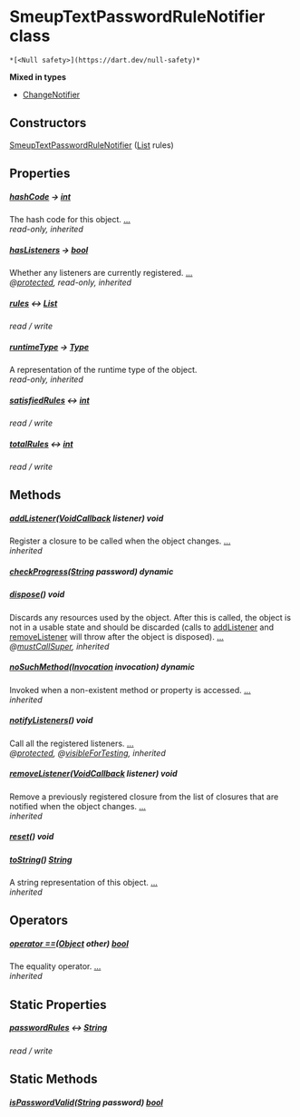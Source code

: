 


# SmeupTextPasswordRuleNotifier class






    *[<Null safety>](https://dart.dev/null-safety)*







**Mixed in types**

- [ChangeNotifier](https://api.flutter.dev/flutter/foundation/ChangeNotifier-class.html)




## Constructors

[SmeupTextPasswordRuleNotifier](../smeup_models_notifiers_smeup_text_password_rule_notifier/SmeupTextPasswordRuleNotifier/SmeupTextPasswordRuleNotifier.md) ([List](https://api.flutter.dev/flutter/dart-core/List-class.html) rules)

    


## Properties

##### [hashCode](https://api.flutter.dev/flutter/dart-core/Object/hashCode.html) &#8594; [int](https://api.flutter.dev/flutter/dart-core/int-class.html)



The hash code for this object. [...](https://api.flutter.dev/flutter/dart-core/Object/hashCode.html)  
_read-only, inherited_



##### [hasListeners](https://api.flutter.dev/flutter/foundation/ChangeNotifier/hasListeners.html) &#8594; [bool](https://api.flutter.dev/flutter/dart-core/bool-class.html)



Whether any listeners are currently registered. [...](https://api.flutter.dev/flutter/foundation/ChangeNotifier/hasListeners.html)  
_@[protected](https://pub.dev/documentation/meta/1.7.0/meta/protected-constant.html), read-only, inherited_



##### [rules](../smeup_models_notifiers_smeup_text_password_rule_notifier/SmeupTextPasswordRuleNotifier/rules.md) &#8596; [List](https://api.flutter.dev/flutter/dart-core/List-class.html)



   
_read / write_



##### [runtimeType](https://api.flutter.dev/flutter/dart-core/Object/runtimeType.html) &#8594; [Type](https://api.flutter.dev/flutter/dart-core/Type-class.html)



A representation of the runtime type of the object.   
_read-only, inherited_



##### [satisfiedRules](../smeup_models_notifiers_smeup_text_password_rule_notifier/SmeupTextPasswordRuleNotifier/satisfiedRules.md) &#8596; [int](https://api.flutter.dev/flutter/dart-core/int-class.html)



   
_read / write_



##### [totalRules](../smeup_models_notifiers_smeup_text_password_rule_notifier/SmeupTextPasswordRuleNotifier/totalRules.md) &#8596; [int](https://api.flutter.dev/flutter/dart-core/int-class.html)



   
_read / write_




## Methods

##### [addListener](https://api.flutter.dev/flutter/foundation/ChangeNotifier/addListener.html)([VoidCallback](https://api.flutter.dev/flutter/dart-ui/VoidCallback.html) listener) void



Register a closure to be called when the object changes. [...](https://api.flutter.dev/flutter/foundation/ChangeNotifier/addListener.html)  
_inherited_



##### [checkProgress](../smeup_models_notifiers_smeup_text_password_rule_notifier/SmeupTextPasswordRuleNotifier/checkProgress.md)([String](https://api.flutter.dev/flutter/dart-core/String-class.html) password) dynamic



   




##### [dispose](https://api.flutter.dev/flutter/foundation/ChangeNotifier/dispose.html)() void



Discards any resources used by the object. After this is called, the
object is not in a usable state and should be discarded (calls to
<a href="https://api.flutter.dev/flutter/foundation/ChangeNotifier/addListener.html">addListener</a> and <a href="https://api.flutter.dev/flutter/foundation/ChangeNotifier/removeListener.html">removeListener</a> will throw after the object is
disposed). [...](https://api.flutter.dev/flutter/foundation/ChangeNotifier/dispose.html)  
_@[mustCallSuper](https://pub.dev/documentation/meta/1.7.0/meta/mustCallSuper-constant.html), inherited_



##### [noSuchMethod](https://api.flutter.dev/flutter/dart-core/Object/noSuchMethod.html)([Invocation](https://api.flutter.dev/flutter/dart-core/Invocation-class.html) invocation) dynamic



Invoked when a non-existent method or property is accessed. [...](https://api.flutter.dev/flutter/dart-core/Object/noSuchMethod.html)  
_inherited_



##### [notifyListeners](https://api.flutter.dev/flutter/foundation/ChangeNotifier/notifyListeners.html)() void



Call all the registered listeners. [...](https://api.flutter.dev/flutter/foundation/ChangeNotifier/notifyListeners.html)  
_@[protected](https://pub.dev/documentation/meta/1.7.0/meta/protected-constant.html), @[visibleForTesting](https://pub.dev/documentation/meta/1.7.0/meta/visibleForTesting-constant.html), inherited_



##### [removeListener](https://api.flutter.dev/flutter/foundation/ChangeNotifier/removeListener.html)([VoidCallback](https://api.flutter.dev/flutter/dart-ui/VoidCallback.html) listener) void



Remove a previously registered closure from the list of closures that are
notified when the object changes. [...](https://api.flutter.dev/flutter/foundation/ChangeNotifier/removeListener.html)  
_inherited_



##### [reset](../smeup_models_notifiers_smeup_text_password_rule_notifier/SmeupTextPasswordRuleNotifier/reset.md)() void



   




##### [toString](https://api.flutter.dev/flutter/dart-core/Object/toString.html)() [String](https://api.flutter.dev/flutter/dart-core/String-class.html)



A string representation of this object. [...](https://api.flutter.dev/flutter/dart-core/Object/toString.html)  
_inherited_




## Operators

##### [operator ==](https://api.flutter.dev/flutter/dart-core/Object/operator_equals.html)([Object](https://api.flutter.dev/flutter/dart-core/Object-class.html) other) [bool](https://api.flutter.dev/flutter/dart-core/bool-class.html)



The equality operator. [...](https://api.flutter.dev/flutter/dart-core/Object/operator_equals.html)  
_inherited_




## Static Properties

##### [passwordRules](../smeup_models_notifiers_smeup_text_password_rule_notifier/SmeupTextPasswordRuleNotifier/passwordRules.md) &#8596; [String](https://api.flutter.dev/flutter/dart-core/String-class.html)



   
_read / write_




## Static Methods

##### [isPasswordValid](../smeup_models_notifiers_smeup_text_password_rule_notifier/SmeupTextPasswordRuleNotifier/isPasswordValid.md)([String](https://api.flutter.dev/flutter/dart-core/String-class.html) password) [bool](https://api.flutter.dev/flutter/dart-core/bool-class.html)



   











